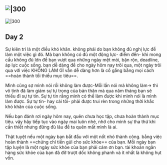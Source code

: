

![|300](https://i.imgur.com/nSLvYOH.png#center)
---
![|300](https://i.imgur.com/y88o5B9.png#center)
## Day 2

Sự kiên trì là một điều khó khăn. không phải do bạn không đủ nghị lực để làm một việc gì đó. Mà bạn không có đủ một động lực- điểm đến- khi mong cầu không đủ lớn để bạn vượt qua những ngày mệt mỏi, bận rộn, deadline, áp lực cuộc sống. bạn dễ dàng để cho ngày hôm nay trôi qua, một ngày trôi qua với việc KHÔNG LÀM GÌ vẫn dễ dàng hơn là cố gắng bằng mọi cách ==hoàn thành tối thiểu  mục tiêu==.

Mình cũng sợ mình nói rồi không làm được-Mỗi lần nói mà không làm-> thì vô tình đã làm giảm sự tự trọng của bản thân mà qua năm tháng bạn sẽ thiếu đi sự tự tin. Sự tự tin rằng mình có thể làm được khi mình nói là mình làm được. Sự tự tin- hay cái tôi- phải được trui rèn trong những thời khắc khó khăn của cuộc sống.

Nếu bạn đánh rơi ngày hôm nay, quên chưa học tập, chưa hoàn thành mục tiêu. vậy hãy tiếp tục vào ngày mai luôn nhé, nhớ cho mình sự tha thứ khi cần thiết nhưng đừng đủ lâu để ta quên mất mình là ai.

Thật tuyệt nếu một ngày bạn bắt đầu với một nốt nhỏ thành công. bằng việc hoàn thành ==chứng chỉ tiền gửi cho sức khỏe== của bạn. Mỗi ngày bạn tập luyện là một ngày sức khỏe của bạn phải cám ơn bạn. tài khoản ngân hàng sức khỏe của bạn đã đỡ trượt dốc không phanh và ít nhất là không hụt vốn.



